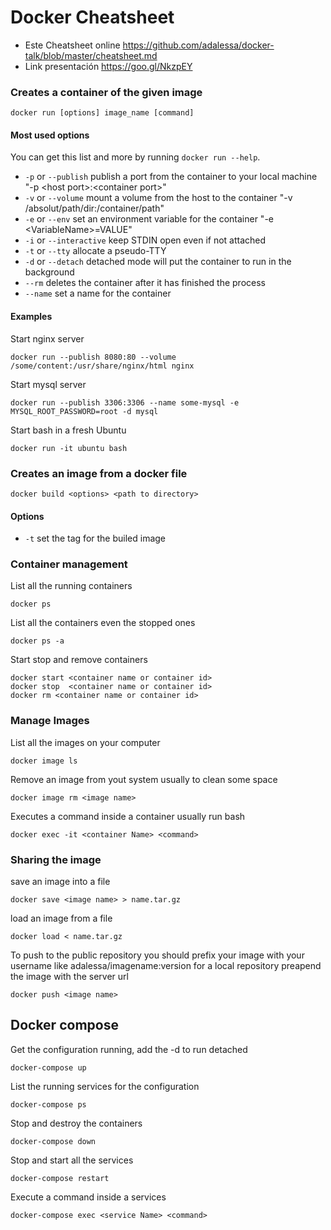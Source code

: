 # Docker Cheatsheet

- Este Cheatsheet online https://github.com/adalessa/docker-talk/blob/master/cheatsheet.md
- Link presentación https://goo.gl/NkzpEY

### Creates a container of the given image
```
docker run [options] image_name [command]
```
#### Most used options
You can get this list and more by running `docker run --help`.

- `-p` or `--publish` publish a port from the container to your local machine "-p \<host port\>:\<container port\>"
- `-v` or `--volume` mount a volume from the host to the container "-v /absolut/path/dir:/container/path"
- `-e` or `--env` set an environment variable for the container "-e \<VariableName\>=VALUE"
- `-i` or `--interactive` keep STDIN open even if not attached
- `-t` or `--tty` allocate a pseudo-TTY
- `-d` or `--detach` detached mode will put the container to run in the background
- `--rm` deletes the container after it has finished the process
- `--name` set a name for the container

#### Examples

Start nginx server
```
docker run --publish 8080:80 --volume /some/content:/usr/share/nginx/html nginx
```

Start mysql server
```
docker run --publish 3306:3306 --name some-mysql -e MYSQL_ROOT_PASSWORD=root -d mysql
```

Start bash in a fresh Ubuntu
```
docker run -it ubuntu bash
```

### Creates an image from a docker file

```
docker build <options> <path to directory>
```

#### Options

- `-t` set the tag for the builed image

### Container management

List all the running containers

```
docker ps
```

List all the containers even the stopped ones

```
docker ps -a
```

Start stop and remove containers

```
docker start <container name or container id>
docker stop  <container name or container id>
docker rm <container name or container id>
```


### Manage Images

List all the images on your computer

```
docker image ls
```

Remove an image from yout system usually to clean some space

```
docker image rm <image name>
```

Executes a command inside a container usually run bash

```
docker exec -it <container Name> <command>
```


### Sharing the image

save an image into a file

```
docker save <image name> > name.tar.gz
```

load an image from a file

```
docker load < name.tar.gz
```

To push to the public repository you should prefix your image with your username like adalessa/imagename:version
for a local repository preapend the image with the server url

```
docker push <image name>
```

## Docker compose

Get the configuration running, add the -d to run detached

```
docker-compose up
```

List the running services for the configuration

```
docker-compose ps
```

Stop and destroy the containers

```
docker-compose down
```

Stop and start all the services

```
docker-compose restart
```

Execute a command inside a services
```
docker-compose exec <service Name> <command>
```
